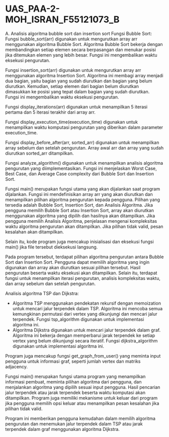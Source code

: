 # UAS_PAA-2-MOH_ISRAN_F55121073_B
A. Analisis algoritma bubble sort dan insertion sort Fungsi Bubble Sort: Fungsi bubble_sort(arr) digunakan untuk mengurutkan array arr menggunakan algoritma Bubble Sort. Algoritma Bubble Sort bekerja dengan membandingkan setiap elemen secara berpasangan dan menukar posisi jika ditemukan elemen yang lebih besar. Fungsi ini mengembalikan waktu eksekusi pengurutan.

Fungsi insertion_sort(arr) digunakan untuk mengurutkan array arr menggunakan algoritma Insertion Sort. Algoritma ini membagi array menjadi dua bagian, yaitu bagian yang sudah diurutkan dan bagian yang belum diurutkan. Kemudian, setiap elemen dari bagian belum diurutkan dimasukkan ke posisi yang tepat dalam bagian yang sudah diurutkan. Fungsi ini mengembalikan waktu eksekusi pengurutan.

Fungsi display_iterations(arr) digunakan untuk menampilkan 5 iterasi pertama dan 5 iterasi terakhir dari array arr.

Fungsi display_execution_time(execution_time) digunakan untuk menampilkan waktu komputasi pengurutan yang diberikan dalam parameter execution_time.

Fungsi display_before_after(arr, sorted_arr) digunakan untuk menampilkan array sebelum dan setelah pengurutan. Array awal arr dan array yang sudah diurutkan sorted_arr ditampilkan.

Fungsi analyze_algorithm() digunakan untuk menampilkan analisis algoritma pengurutan yang diimplementasikan. Fungsi ini menjelaskan Worst Case, Best Case, dan Average Case complexity dari Bubble Sort dan Insertion Sort.

Fungsi main() merupakan fungsi utama yang akan dijalankan saat program dijalankan. Fungsi ini mendefinisikan array arr yang akan diurutkan dan menampilkan pilihan algoritma pengurutan kepada pengguna. Pilihan yang tersedia adalah Bubble Sort, Insertion Sort, dan Analisis Algoritma. Jika pengguna memilih Bubble Sort atau Insertion Sort, array akan diurutkan menggunakan algoritma yang dipilih dan hasilnya akan ditampilkan. Jika pengguna memilih Analisis Algoritma, penjelasan mengenai kompleksitas waktu algoritma pengurutan akan ditampilkan. Jika pilihan tidak valid, pesan kesalahan akan ditampilkan.

Selain itu, kode program juga mencakup inisialisasi dan eksekusi fungsi main() jika file tersebut dieksekusi langsung. 


Pada program tersebut, terdapat pilihan algoritma pengurutan antara Bubble Sort dan Insertion Sort. Pengguna dapat memilih algoritma yang ingin digunakan dan array akan diurutkan sesuai pilihan tersebut. Hasil pengurutan beserta waktu eksekusi akan ditampilkan. Selain itu, terdapat fungsi untuk menampilkan iterasi pengurutan, analisis kompleksitas waktu, dan array sebelum dan setelah pengurutan.

Analisis algoritma TSP dan Dijkstra:
- Algoritma TSP menggunakan pendekatan rekursif dengan memoization untuk mencari jalur terpendek dalam TSP. Algoritma ini mencoba semua kemungkinan permutasi dari vertex yang dikunjungi dan mencari jalur terpendek. Fungsi tsp_algorithm digunakan untuk implementasi algoritma ini.
- Algoritma Dijkstra digunakan untuk mencari jalur terpendek dalam graf. Algoritma ini bekerja dengan memperbarui jarak terpendek ke setiap vertex yang belum dikunjungi secara iteratif. Fungsi dijkstra_algorithm digunakan untuk implementasi algoritma ini.

Program juga mencakup fungsi get_graph_from_user() yang meminta input pengguna untuk informasi graf, seperti jumlah vertex dan matriks adjacency.

Fungsi main() merupakan fungsi utama program yang menampilkan informasi pembuat, meminta pilihan algoritma dari pengguna, dan menjalankan algoritma yang dipilih sesuai input pengguna. Hasil pencarian jalur terpendek atau jarak terpendek beserta waktu komputasi akan ditampilkan. Program juga memiliki mekanisme untuk keluar dari program jika pengguna memilih opsi keluar atau menampilkan pesan kesalahan jika pilihan tidak valid.

Program ini memberikan pengguna kemudahan dalam memilih algoritma pengurutan dan menemukan jalur terpendek dalam TSP atau jarak terpendek dalam graf menggunakan algoritma Dijkstra.
